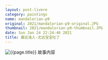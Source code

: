 ```yaml
---
layout: post-livere
category: paintings
name: mandalorian-p9
original: 2021/mandalorian-p9-original.JPG
thumbnail: 2021/mandalorian-p9-thumbnail.JPG
date: Sun Jan 24 22:24:46 2021
title: 曼达洛人-尤达宝宝吐了
---
```


![{{page.title}}](/gallery/{{page.category}}/{{page.original}})
故事内容
